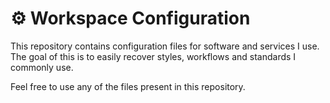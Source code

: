 # ⚙️ Workspace Configuration
This repository contains configuration files for software and services I use.
The goal of this is to easily recover styles, workflows and standards I commonly use.

Feel free to use any of the files present in this repository.

